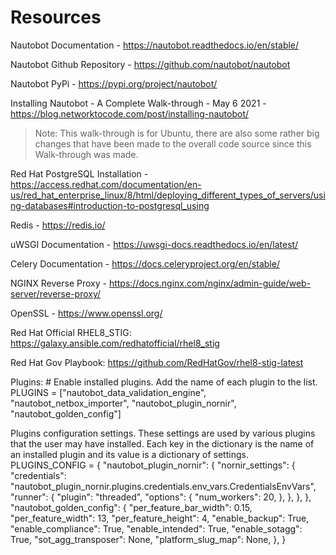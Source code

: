 # Resources

Nautobot Documentation - <https://nautobot.readthedocs.io/en/stable/>

Nautobot Github Repository - <https://github.com/nautobot/nautobot>

Nautobot PyPi - <https://pypi.org/project/nautobot/>

Installing Nautobot - A Complete Walk-through - May 6 2021 - <https://blog.networktocode.com/post/installing-nautobot/>
>Note: This walk-through is for Ubuntu, there are also some rather big changes that have been made to the overall code source since this Walk-through was made.

Red Hat PostgreSQL Installation - <https://access.redhat.com/documentation/en-us/red_hat_enterprise_linux/8/html/deploying_different_types_of_servers/using-databases#introduction-to-postgresql_using>

Redis - <https://redis.io/>

uWSGI Documentation - <https://uwsgi-docs.readthedocs.io/en/latest/>

Celery Documentation - <https://docs.celeryproject.org/en/stable/>

NGINX Reverse Proxy - <https://docs.nginx.com/nginx/admin-guide/web-server/reverse-proxy/>

OpenSSL - <https://www.openssl.org/>

Red Hat Official RHEL8_STIG: <https://galaxy.ansible.com/redhatofficial/rhel8_stig>

Red Hat Gov Playbook: <https://github.com/RedHatGov/rhel8-stig-latest>

Plugins: # Enable installed plugins. Add the name of each plugin to the list.
PLUGINS = ["nautobot_data_validation_engine", "nautobot_netbox_importer", "nautobot_plugin_nornir", "nautobot_golden_config"]

Plugins configuration settings. These settings are used by various plugins that the user may have installed.
Each key in the dictionary is the name of an installed plugin and its value is a dictionary of settings.
PLUGINS_CONFIG = {
    "nautobot_plugin_nornir": {
        "nornir_settings": {
            "credentials": "nautobot_plugin_nornir.plugins.credentials.env_vars.CredentialsEnvVars",
            "runner": {
                "plugin": "threaded",
                "options": {
                    "num_workers": 20,
                },
            },
        },
    },
    "nautobot_golden_config": {
        "per_feature_bar_width": 0.15,
        "per_feature_width": 13,
        "per_feature_height": 4,
        "enable_backup": True,
        "enable_compliance": True,
        "enable_intended": True,
        "enable_sotagg": True,
        "sot_agg_transposer": None,
        "platform_slug_map": None,
    },
}